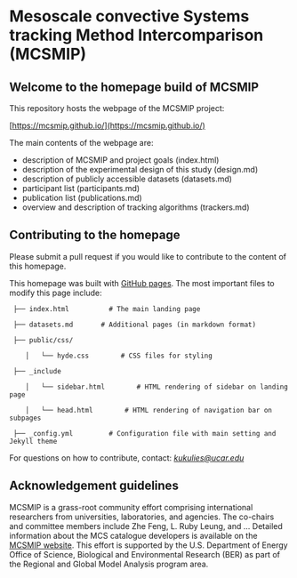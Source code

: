 # Mesoscale convective Systems tracking Method Intercomparison (MCSMIP)

## Welcome to the homepage build of MCSMIP

This repository hosts the webpage of the MCSMIP project: 

[https://mcsmip.github.io/](https://mcsmip.github.io/)

The main contents of the webpage are:
* description of MCSMIP and project goals (index.html)
* description of the experimental design of this study (design.md)
* description of publicly accessible datasets (datasets.md)
* participant list (participants.md)
* publication list (publications.md)
* overview and description of tracking algorithms (trackers.md)

## Contributing to the homepage 

Please submit a pull request if you would like to contribute to the content of this homepage.

This homepage was built with [GitHub pages](https://docs.github.com/en/pages). The most important files to modify this page include: 

```
 ├── index.html          # The main landing page

 ├── datasets.md       # Additional pages (in markdown format)

 ├── public/css/

    │   └── hyde.css        # CSS files for styling

 ├── _include

    │   └── sidebar.html        # HTML rendering of sidebar on landing page

    │   └── head.html        # HTML rendering of navigation bar on subpages

 ├── _config.yml         # Configuration file with main setting and Jekyll theme
```

For questions on how to contribute, contact: *kukulies@ucar.edu*


## Acknowledgement guidelines 

MCSMIP is a grass-root community effort comprising international researchers from universities, laboratories, and agencies. The co-chairs and committee members include Zhe Feng, L. Ruby Leung, and ... Detailed information about the MCS catalogue developers is available on the [MCSMIP website](https://mcsmip.github.io/). This effort is supported by the U.S. Department of Energy Office of Science, Biological and Environmental Research (BER) as part of the Regional and Global Model Analysis program area. 